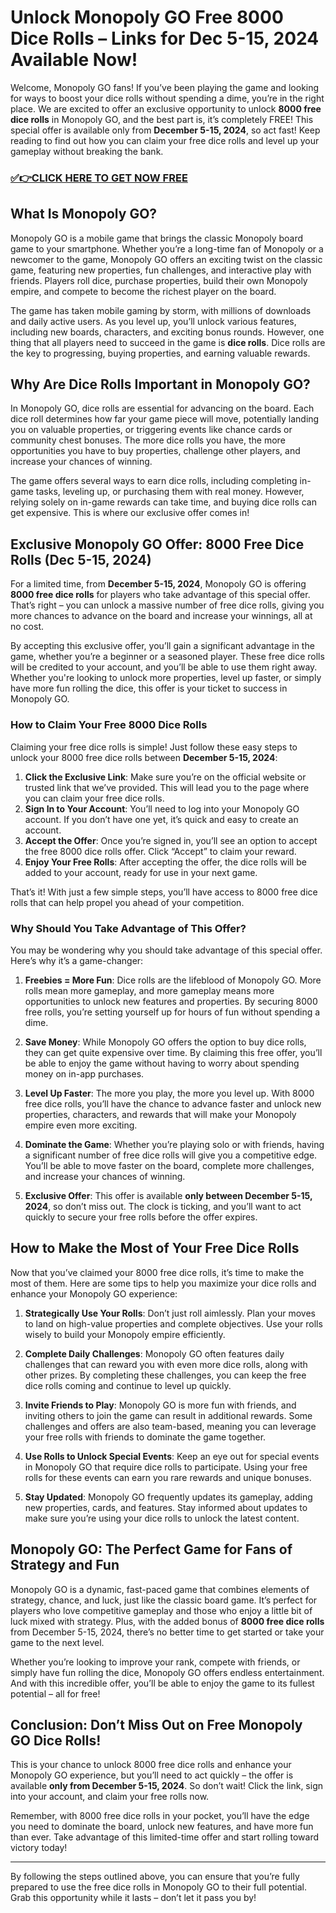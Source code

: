 # Unlock Monopoly GO Free 8000 Dice Rolls – Links for Dec 5-15, 2024 Available Now!

Welcome, Monopoly GO fans! If you’ve been playing the game and looking for ways to boost your dice rolls without spending a dime, you’re in the right place. We are excited to offer an exclusive opportunity to unlock **8000 free dice rolls** in Monopoly GO, and the best part is, it’s completely FREE! This special offer is available only from **December 5-15, 2024**, so act fast! Keep reading to find out how you can claim your free dice rolls and level up your gameplay without breaking the bank.

### [✅👉CLICK HERE TO GET NOW FREE](https://verifysuper.xyz/m/go/)

## What Is Monopoly GO?

Monopoly GO is a mobile game that brings the classic Monopoly board game to your smartphone. Whether you’re a long-time fan of Monopoly or a newcomer to the game, Monopoly GO offers an exciting twist on the classic game, featuring new properties, fun challenges, and interactive play with friends. Players roll dice, purchase properties, build their own Monopoly empire, and compete to become the richest player on the board.

The game has taken mobile gaming by storm, with millions of downloads and daily active users. As you level up, you’ll unlock various features, including new boards, characters, and exciting bonus rounds. However, one thing that all players need to succeed in the game is **dice rolls**. Dice rolls are the key to progressing, buying properties, and earning valuable rewards.

## Why Are Dice Rolls Important in Monopoly GO?

In Monopoly GO, dice rolls are essential for advancing on the board. Each dice roll determines how far your game piece will move, potentially landing you on valuable properties, or triggering events like chance cards or community chest bonuses. The more dice rolls you have, the more opportunities you have to buy properties, challenge other players, and increase your chances of winning.

The game offers several ways to earn dice rolls, including completing in-game tasks, leveling up, or purchasing them with real money. However, relying solely on in-game rewards can take time, and buying dice rolls can get expensive. This is where our exclusive offer comes in!

## **Exclusive Monopoly GO Offer: 8000 Free Dice Rolls (Dec 5-15, 2024)**

For a limited time, from **December 5-15, 2024**, Monopoly GO is offering **8000 free dice rolls** for players who take advantage of this special offer. That’s right – you can unlock a massive number of free dice rolls, giving you more chances to advance on the board and increase your winnings, all at no cost.

By accepting this exclusive offer, you’ll gain a significant advantage in the game, whether you’re a beginner or a seasoned player. These free dice rolls will be credited to your account, and you’ll be able to use them right away. Whether you're looking to unlock more properties, level up faster, or simply have more fun rolling the dice, this offer is your ticket to success in Monopoly GO.

### How to Claim Your Free 8000 Dice Rolls

Claiming your free dice rolls is simple! Just follow these easy steps to unlock your 8000 free dice rolls between **December 5-15, 2024**:

1. **Click the Exclusive Link**: Make sure you’re on the official website or trusted link that we’ve provided. This will lead you to the page where you can claim your free dice rolls.
2. **Sign In to Your Account**: You’ll need to log into your Monopoly GO account. If you don’t have one yet, it’s quick and easy to create an account.
3. **Accept the Offer**: Once you’re signed in, you’ll see an option to accept the free 8000 dice rolls offer. Click “Accept” to claim your reward.
4. **Enjoy Your Free Rolls**: After accepting the offer, the dice rolls will be added to your account, ready for use in your next game.

That’s it! With just a few simple steps, you’ll have access to 8000 free dice rolls that can help propel you ahead of your competition.

### Why Should You Take Advantage of This Offer?

You may be wondering why you should take advantage of this special offer. Here’s why it’s a game-changer:

1. **Freebies = More Fun**: Dice rolls are the lifeblood of Monopoly GO. More rolls mean more gameplay, and more gameplay means more opportunities to unlock new features and properties. By securing 8000 free rolls, you’re setting yourself up for hours of fun without spending a dime.
   
2. **Save Money**: While Monopoly GO offers the option to buy dice rolls, they can get quite expensive over time. By claiming this free offer, you’ll be able to enjoy the game without having to worry about spending money on in-app purchases.

3. **Level Up Faster**: The more you play, the more you level up. With 8000 free dice rolls, you’ll have the chance to advance faster and unlock new properties, characters, and rewards that will make your Monopoly empire even more exciting.

4. **Dominate the Game**: Whether you’re playing solo or with friends, having a significant number of free dice rolls will give you a competitive edge. You’ll be able to move faster on the board, complete more challenges, and increase your chances of winning.

5. **Exclusive Offer**: This offer is available **only between December 5-15, 2024**, so don’t miss out. The clock is ticking, and you’ll want to act quickly to secure your free rolls before the offer expires.

## How to Make the Most of Your Free Dice Rolls

Now that you’ve claimed your 8000 free dice rolls, it’s time to make the most of them. Here are some tips to help you maximize your dice rolls and enhance your Monopoly GO experience:

1. **Strategically Use Your Rolls**: Don’t just roll aimlessly. Plan your moves to land on high-value properties and complete objectives. Use your rolls wisely to build your Monopoly empire efficiently.
   
2. **Complete Daily Challenges**: Monopoly GO often features daily challenges that can reward you with even more dice rolls, along with other prizes. By completing these challenges, you can keep the free dice rolls coming and continue to level up quickly.

3. **Invite Friends to Play**: Monopoly GO is more fun with friends, and inviting others to join the game can result in additional rewards. Some challenges and offers are also team-based, meaning you can leverage your free rolls with friends to dominate the game together.

4. **Use Rolls to Unlock Special Events**: Keep an eye out for special events in Monopoly GO that require dice rolls to participate. Using your free rolls for these events can earn you rare rewards and unique bonuses.

5. **Stay Updated**: Monopoly GO frequently updates its gameplay, adding new properties, cards, and features. Stay informed about updates to make sure you’re using your dice rolls to unlock the latest content.

## Monopoly GO: The Perfect Game for Fans of Strategy and Fun

Monopoly GO is a dynamic, fast-paced game that combines elements of strategy, chance, and luck, just like the classic board game. It’s perfect for players who love competitive gameplay and those who enjoy a little bit of luck mixed with strategy. Plus, with the added bonus of **8000 free dice rolls** from December 5-15, 2024, there’s no better time to get started or take your game to the next level.

Whether you’re looking to improve your rank, compete with friends, or simply have fun rolling the dice, Monopoly GO offers endless entertainment. And with this incredible offer, you’ll be able to enjoy the game to its fullest potential – all for free!

## Conclusion: Don’t Miss Out on Free Monopoly GO Dice Rolls!

This is your chance to unlock 8000 free dice rolls and enhance your Monopoly GO experience, but you’ll need to act quickly – the offer is available **only from December 5-15, 2024**. So don’t wait! Click the link, sign into your account, and claim your free rolls now.

Remember, with 8000 free dice rolls in your pocket, you’ll have the edge you need to dominate the board, unlock new features, and have more fun than ever. Take advantage of this limited-time offer and start rolling toward victory today!

---

By following the steps outlined above, you can ensure that you’re fully prepared to use the free dice rolls in Monopoly GO to their full potential. Grab this opportunity while it lasts – don’t let it pass you by!
